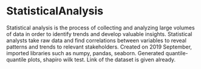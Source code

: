 # StatisticalAnalysis
Statistical analysis is the process of collecting and analyzing large volumes of data in order to identify trends and develop valuable insights. Statistical analysts take raw data and find correlations between variables to reveal patterns and trends to relevant stakeholders.
Created on 2019 September, imported libraries such as numpy, pandas, seaborn. Generated quantile-quantile plots, shapiro wilk test. Link of the dataset is given already.
